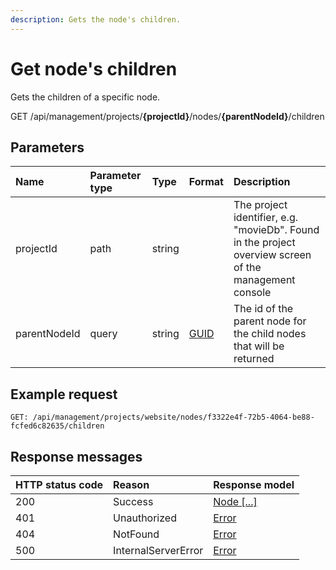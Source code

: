 ```yaml
---
description: Gets the node's children.
---
```

# Get node's children

Gets the children of a specific node.

<span class="label label--get">GET</span> /api/management/projects/**{projectId}**/nodes/**{parentNodeId}**/children

## Parameters

| Name | Parameter type | Type | Format | Description |
| :- | :- | :- | :- | :- |
| projectId | path | string |  | The project identifier, e.g. "movieDb". Found in the project overview screen of the management console |
| parentNodeId | query | string | [GUID](https://docs.microsoft.com/en-us/dotnet/api/system.guid) | The id of the parent node for the child nodes that will be returned |

## Example request

```http
GET: /api/management/projects/website/nodes/f3322e4f-72b5-4064-be88-fcfed6c82635/children
```

## Response messages

| HTTP status code | Reason | Response model |
|:-|:-|:-|
| 200 | Success | [Node [...]](/model/node.md) |
| 401 | Unauthorized | [Error](/key-concepts/errors.md) |
| 404 | NotFound | [Error](/key-concepts/errors.md) |
| 500 | InternalServerError | [Error](/key-concepts/errors.md) |
